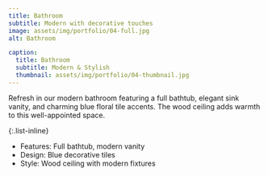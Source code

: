 ```yaml
---
title: Bathroom
subtitle: Modern with decorative touches
image: assets/img/portfolio/04-full.jpg
alt: Bathroom

caption:
  title: Bathroom
  subtitle: Modern & Stylish
  thumbnail: assets/img/portfolio/04-thumbnail.jpg
---
```

Refresh in our modern bathroom featuring a full bathtub, elegant sink vanity, and charming blue floral tile accents. The wood ceiling adds warmth to this well-appointed space.

{:.list-inline}
- Features: Full bathtub, modern vanity
- Design: Blue decorative tiles
- Style: Wood ceiling with modern fixtures

